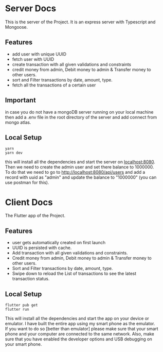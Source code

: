 # Server Docs

This is the server of the Project. It is an express server with Typescript and Mongoose.

## Features

- add user with unique UUID
- fetch user with UUID
- create transaction with all given validations and constraints
- credit money from admin, Debit money to admin & Transfer money to other users.
- sort and Filter transactions by date, amount, type.
- fetch all the transactions of a certain user

## Important

in case you do not have a mongoDB server running on your local machine then add a .env file in the root directory of the server and add connect from mongo atlas.

## Local Setup

    yarn
    yarn dev

this will install all the dependencies and start the server on [localhost:8080](http://localhost:8080).
Then we need to create the admin user and set there balance to 1000000. To do that we need to go to <http://localhost:8080/api/users> and add a record with uuid as "admin" and update the balance to "1000000" (you can use postman for this).

# Client Docs

The Flutter app of the Project.

## Features

- user gets automatically created on first launch
- UUID is persisted with cache.
- Add transaction with all given validations and constraints.
- Credit money from admin, Debit money to admin & Transfer money to other users.
- Sort and Filter transactions by date, amount, type.
- Swipe down to reload the List of transactions to see the latest transaction status.

## Local Setup

    flutter pub get
    flutter run

This will install all the dependencies and start the app on your device or emulator. I have built the entire app using my smart phone as the emulator. If you want to do so [better than emulator] please make sure that your smart phone and your computer are connected to the same network. Also, make sure that you have enabled the developer options and USB debugging on your smart phone.
